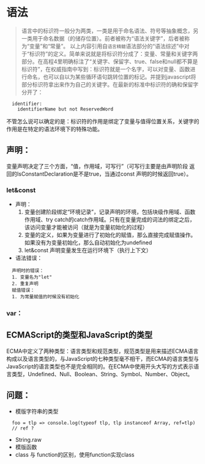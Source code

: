 # 语法

> 语言中的标识符一般分为两类，一类是用于命名语法、符号等抽象概念，另一类用于命名数据（的储存位置）。前者被称为“语法关键字”，后者被称为“变量”和“常量”。
以上内容引用自`语言精髓`语法部分的“语法综述”中对于“标识符”的定义。简单来说就是将标识符分成了：变量、常量和关键字两部分。在高程4里明确标注了“关键字、保留字、true、false和null都不算是标识符”，在权威指南中写到：标识符就是一个名字，可以对变量、函数进行命名，也可以自以为某些循环语句跳转位置的标记。并提到javascript将部分标识符拿出来作为自己的关键字。在最新的标准中标识符的确和保留字分开了：
```
  identifier:
    identifierName but not ReservedWord
```
不管怎么说可以确定的是：标识符的作用是绑定了变量与值得位置关系，关键字的作用是在特定的语法环境下的特殊功能。

## 声明：
  变量声明决定了三个方面，“值，作用域，可写行”（可写行主要是由声明阶段 返回的IsConstantDeclaration是不是true，当通过const 声明的时候返回true）。
### let&const
+ 声明：
  1. 变量创建阶段绑定“环境记录”，记录声明的环境，包括块级作用域、函数作用域、try catch的catch作用域。只有在变量完成的词法的绑定之后，该访问变量才能被访问（就是为变量初始化的过程）
  2. 变量的定义，如果为变量进行了初始化的赋值，那么直接完成赋值操作。如果没有为变量初始化，那么自动初始化为undefined
  3. let&const 声明变量发生在运行环境下（执行上下文）
+ 语法错误：
```
  声明时的错误：
  1. 变量名为"let"
  2. 重复声明
  赋值错误：
  1. 为常量赋值的时候没有初始化
```

### var：

## ECMAScript的类型和JavaScript的类型
ECMA中定义了两种类型：语言类型和规范类型，规范类型是用来描述ECMA语言构成以及语言类型的，与JavaScript的七种类型毫不相干，而ECMA的语言类型与JavaScript的语言类型也不是完全相同的。在ECMA中使用开头大写的方式表示语言类型，Undefined、Null、Boolean、String、Symbol、Number、Object。

## 问题：
  + 模版字符串的类型
```
  foo = tlp => console.log(typeof tlp, tlp instanceof Array, ref=tlp)
  // ref ?
```
  + String.raw
  + 模版函数
  + class 与 function的区别，使用function实现class